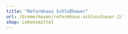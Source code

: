 ```yaml
---
title: "Reformhaus Schloßhauer"
url: /bremerhaven/reformhaus-schlosshauer-2/
shop: Lebensmittel
---
```

